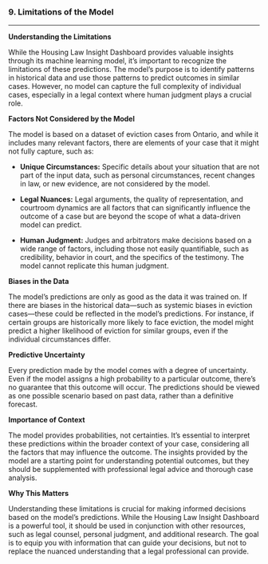 ### 9. **Limitations of the Model**

---

**Understanding the Limitations**

While the Housing Law Insight Dashboard provides valuable insights through its machine learning model, it’s important to recognize the limitations of these predictions. The model’s purpose is to identify patterns in historical data and use those patterns to predict outcomes in similar cases. However, no model can capture the full complexity of individual cases, especially in a legal context where human judgment plays a crucial role.

**Factors Not Considered by the Model**

The model is based on a dataset of eviction cases from Ontario, and while it includes many relevant factors, there are elements of your case that it might not fully capture, such as:

- **Unique Circumstances:** Specific details about your situation that are not part of the input data, such as personal circumstances, recent changes in law, or new evidence, are not considered by the model.
  
- **Legal Nuances:** Legal arguments, the quality of representation, and courtroom dynamics are all factors that can significantly influence the outcome of a case but are beyond the scope of what a data-driven model can predict.

- **Human Judgment:** Judges and arbitrators make decisions based on a wide range of factors, including those not easily quantifiable, such as credibility, behavior in court, and the specifics of the testimony. The model cannot replicate this human judgment.

**Biases in the Data**

The model’s predictions are only as good as the data it was trained on. If there are biases in the historical data—such as systemic biases in eviction cases—these could be reflected in the model’s predictions. For instance, if certain groups are historically more likely to face eviction, the model might predict a higher likelihood of eviction for similar groups, even if the individual circumstances differ.

**Predictive Uncertainty**

Every prediction made by the model comes with a degree of uncertainty. Even if the model assigns a high probability to a particular outcome, there’s no guarantee that this outcome will occur. The predictions should be viewed as one possible scenario based on past data, rather than a definitive forecast.

**Importance of Context**

The model provides probabilities, not certainties. It’s essential to interpret these predictions within the broader context of your case, considering all the factors that may influence the outcome. The insights provided by the model are a starting point for understanding potential outcomes, but they should be supplemented with professional legal advice and thorough case analysis.

**Why This Matters**

Understanding these limitations is crucial for making informed decisions based on the model’s predictions. While the Housing Law Insight Dashboard is a powerful tool, it should be used in conjunction with other resources, such as legal counsel, personal judgment, and additional research. The goal is to equip you with information that can guide your decisions, but not to replace the nuanced understanding that a legal professional can provide.
